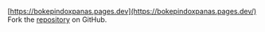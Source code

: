 [https://bokepindoxpanas.pages.dev](https://bokepindoxpanas.pages.dev/)
Fork the [repository](https://github.com/s3dindo) on GitHub.